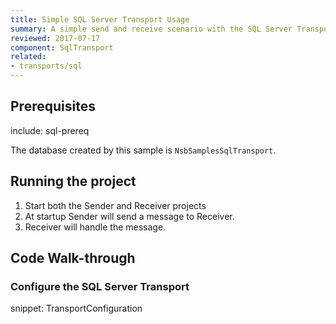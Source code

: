 ```yaml
---
title: Simple SQL Server Transport Usage
summary: A simple send and receive scenario with the SQL Server Transport.
reviewed: 2017-07-17
component: SqlTransport
related:
- transports/sql
---
```



## Prerequisites

include: sql-prereq

The database created by this sample is `NsbSamplesSqlTransport`.


## Running the project

 1. Start both the Sender and Receiver projects
 1. At startup Sender will send a message to Receiver.
 1. Receiver will handle the message.


## Code Walk-through


### Configure the SQL Server Transport

snippet: TransportConfiguration
